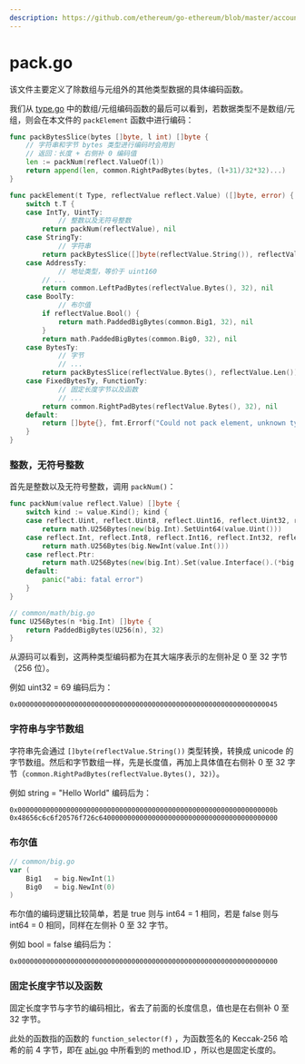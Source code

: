 ```yaml
---
description: https://github.com/ethereum/go-ethereum/blob/master/accounts/abi/pack.go
---
```


# pack.go

该文件主要定义了除数组与元组外的其他类型数据的具体编码函数。

我们从 [type.go](type.go.md) 中的数组/元组编码函数的最后可以看到，若数据类型不是数组/元组，则会在本文件的 `packElement` 函数中进行编码：

```go
func packBytesSlice(bytes []byte, l int) []byte {
	// 字符串和字节 bytes 类型进行编码时会用到
	// 返回：长度 + 右侧补 0 编码值
	len := packNum(reflect.ValueOf(l))
	return append(len, common.RightPadBytes(bytes, (l+31)/32*32)...)
}

func packElement(t Type, reflectValue reflect.Value) ([]byte, error) {
	switch t.T {
	case IntTy, UintTy:
    		// 整数以及无符号整数
		return packNum(reflectValue), nil
	case StringTy:
    		// 字符串
		return packBytesSlice([]byte(reflectValue.String()), reflectValue.Len()), nil
	case AddressTy:
    		// 地址类型，等价于 uint160
		// ...
		return common.LeftPadBytes(reflectValue.Bytes(), 32), nil
	case BoolTy:
    		// 布尔值
		if reflectValue.Bool() {
			return math.PaddedBigBytes(common.Big1, 32), nil
		}
		return math.PaddedBigBytes(common.Big0, 32), nil
	case BytesTy:
    		// 字节
    		// ...
		return packBytesSlice(reflectValue.Bytes(), reflectValue.Len()), nil
	case FixedBytesTy, FunctionTy:
    		// 固定长度字节以及函数
    		// ...
		return common.RightPadBytes(reflectValue.Bytes(), 32), nil
	default:
		return []byte{}, fmt.Errorf("Could not pack element, unknown type: %v", t.T)
	}
}
```

### **整数，无符号整数**

首先是整数以及无符号整数，调用 `packNum()`：

```go
func packNum(value reflect.Value) []byte {
	switch kind := value.Kind(); kind {
	case reflect.Uint, reflect.Uint8, reflect.Uint16, reflect.Uint32, reflect.Uint64:
		return math.U256Bytes(new(big.Int).SetUint64(value.Uint()))
	case reflect.Int, reflect.Int8, reflect.Int16, reflect.Int32, reflect.Int64:
		return math.U256Bytes(big.NewInt(value.Int()))
	case reflect.Ptr:
		return math.U256Bytes(new(big.Int).Set(value.Interface().(*big.Int)))
	default:
		panic("abi: fatal error")
	}
}

// common/math/big.go
func U256Bytes(n *big.Int) []byte {
	return PaddedBigBytes(U256(n), 32)
}
```

从源码可以看到，这两种类型编码都为在其大端序表示的左侧补足 0 至 32 字节（256 位）。

例如 uint32 = 69 编码后为：

```
0x0000000000000000000000000000000000000000000000000000000000000045
```

### **字符串与字节数组**

字符串先会通过 `[]byte(reflectValue.String())` 类型转换，转换成 unicode 的字节数组。然后和字节数组一样，先是长度值，再加上具体值在右侧补 0 至 32 字节（`common.RightPadBytes(reflectValue.Bytes(), 32)`）。

例如 string = "Hello World" 编码后为：

```
0x000000000000000000000000000000000000000000000000000000000000000b
0x48656c6c6f20576f726c64000000000000000000000000000000000000000000
```

### **布尔值**

```go
// common/big.go
var (
	Big1   = big.NewInt(1)
	Big0   = big.NewInt(0)
)
```

布尔值的编码逻辑比较简单，若是 true 则与 int64 = 1 相同，若是 false 则与 int64 = 0 相同，同样在左侧补 0 至 32 字节。

例如 bool = false 编码后为：

```
0x0000000000000000000000000000000000000000000000000000000000000000
```

### **固定长度字节以及函数**

固定长度字节与字节的编码相比，省去了前面的长度信息，值也是在右侧补 0 至 32 字节。

此处的函数指的函数的 `function_selector(f)` ，为函数签名的 Keccak-256 哈希的前 4 字节，即在 [abi.go](abi.go.md) 中所看到的 method.ID ，所以也是固定长度的。
